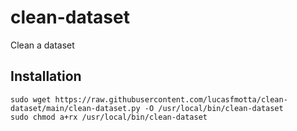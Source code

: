 # clean-dataset
Clean a dataset

## Installation

```
sudo wget https://raw.githubusercontent.com/lucasfmotta/clean-dataset/main/clean-dataset.py -O /usr/local/bin/clean-dataset
sudo chmod a+rx /usr/local/bin/clean-dataset
```
